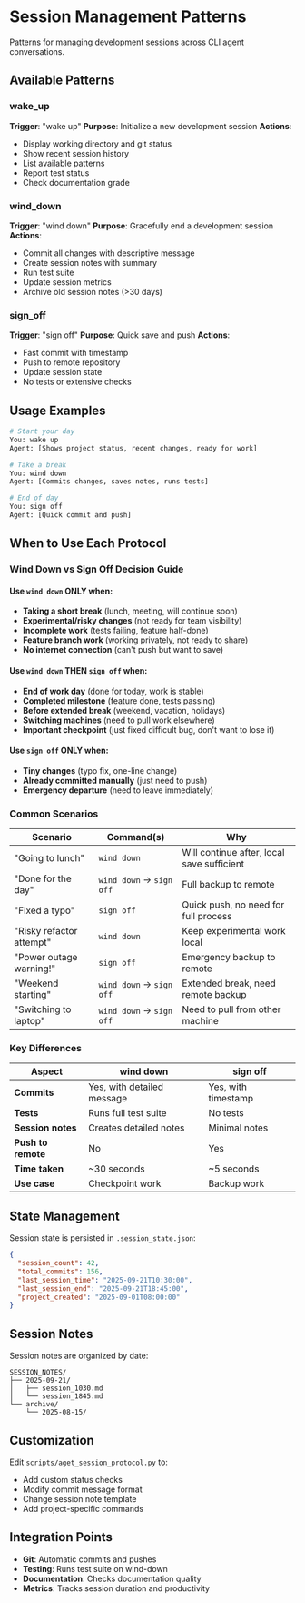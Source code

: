 # Session Management Patterns

Patterns for managing development sessions across CLI agent conversations.

## Available Patterns

### wake_up
**Trigger**: "wake up"
**Purpose**: Initialize a new development session
**Actions**:
- Display working directory and git status
- Show recent session history
- List available patterns
- Report test status
- Check documentation grade

### wind_down
**Trigger**: "wind down"
**Purpose**: Gracefully end a development session
**Actions**:
- Commit all changes with descriptive message
- Create session notes with summary
- Run test suite
- Update session metrics
- Archive old session notes (>30 days)

### sign_off
**Trigger**: "sign off"
**Purpose**: Quick save and push
**Actions**:
- Fast commit with timestamp
- Push to remote repository
- Update session state
- No tests or extensive checks

## Usage Examples

```bash
# Start your day
You: wake up
Agent: [Shows project status, recent changes, ready for work]

# Take a break
You: wind down
Agent: [Commits changes, saves notes, runs tests]

# End of day
You: sign off
Agent: [Quick commit and push]
```

## When to Use Each Protocol

### Wind Down vs Sign Off Decision Guide

#### Use `wind down` ONLY when:
- **Taking a short break** (lunch, meeting, will continue soon)
- **Experimental/risky changes** (not ready for team visibility)
- **Incomplete work** (tests failing, feature half-done)
- **Feature branch work** (working privately, not ready to share)
- **No internet connection** (can't push but want to save)

#### Use `wind down` THEN `sign off` when:
- **End of work day** (done for today, work is stable)
- **Completed milestone** (feature done, tests passing)
- **Before extended break** (weekend, vacation, holidays)
- **Switching machines** (need to pull work elsewhere)
- **Important checkpoint** (just fixed difficult bug, don't want to lose it)

#### Use `sign off` ONLY when:
- **Tiny changes** (typo fix, one-line change)
- **Already committed manually** (just need to push)
- **Emergency departure** (need to leave immediately)

### Common Scenarios

| Scenario | Command(s) | Why |
|----------|-----------|-----|
| "Going to lunch" | `wind down` | Will continue after, local save sufficient |
| "Done for the day" | `wind down` → `sign off` | Full backup to remote |
| "Fixed a typo" | `sign off` | Quick push, no need for full process |
| "Risky refactor attempt" | `wind down` | Keep experimental work local |
| "Power outage warning!" | `sign off` | Emergency backup to remote |
| "Weekend starting" | `wind down` → `sign off` | Extended break, need remote backup |
| "Switching to laptop" | `wind down` → `sign off` | Need to pull from other machine |

### Key Differences

| Aspect | wind down | sign off |
|--------|-----------|----------|
| **Commits** | Yes, with detailed message | Yes, with timestamp |
| **Tests** | Runs full test suite | No tests |
| **Session notes** | Creates detailed notes | Minimal notes |
| **Push to remote** | No | Yes |
| **Time taken** | ~30 seconds | ~5 seconds |
| **Use case** | Checkpoint work | Backup work |

## State Management

Session state is persisted in `.session_state.json`:
```json
{
  "session_count": 42,
  "total_commits": 156,
  "last_session_time": "2025-09-21T10:30:00",
  "last_session_end": "2025-09-21T18:45:00",
  "project_created": "2025-09-01T08:00:00"
}
```

## Session Notes

Session notes are organized by date:
```
SESSION_NOTES/
├── 2025-09-21/
│   ├── session_1030.md
│   └── session_1845.md
└── archive/
    └── 2025-08-15/
```

## Customization

Edit `scripts/aget_session_protocol.py` to:
- Add custom status checks
- Modify commit message format
- Change session note template
- Add project-specific commands

## Integration Points

- **Git**: Automatic commits and pushes
- **Testing**: Runs test suite on wind-down
- **Documentation**: Checks documentation quality
- **Metrics**: Tracks session duration and productivity